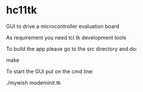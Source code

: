 # hc11tk
GUI to drive a microcontroller evaluation board 




As requirement you need tcl tk development tools

To build the app please go to the src directory and do:

make

To start the GUI put on the cmd line:

./mywish modeminit.tk
